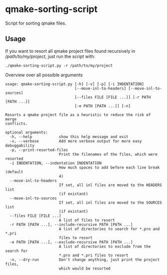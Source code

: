 # qmake-sorting-script
Script for sorting qmake files.

## Usage

If you want to resort all qmake project files found recursively in */path/to/my/project*, just run the script with:

    ./qmake-sorting-script.py -r /path/to/my/project


Overview over all possible arguments


```
usage: qmake-sorting-script.py [-h] [-v] [-p] [-i INDENTATION]
                               [--move-inl-to-headers] [--move-inl-to-sources]
                               [--files FILE [FILE ...]] [-r PATH [PATH ...]]
                               [-e PATH [PATH ...]] [-n]

Resorts a qmake project file as a heuristic to reduce the risk of merge
conflicts.

optional arguments:
  -h, --help            show this help message and exit
  -v, --verbose         Add more verbose output for more easy debuggability
  -p, --print-resorted-files
                        Print the filenames of the files, which were resorted
  -i INDENTATION, --indentation INDENTATION
                        How much spaces to add before each line break (default
                        4)
  --move-inl-to-headers
                        If set, all inl files are moved to the HEADERS list
                        (if existant)
  --move-inl-to-sources
                        If set, all inl files are moved to the SOURCES list
                        (if existant)
  --files FILE [FILE ...]
                        A list of files to resort
  -r PATH [PATH ...], --include-recursive PATH [PATH ...]
                        A list of directories to search for *.pro and *.pri
                        files to resort
  -e PATH [PATH ...], --exclude-recursive PATH [PATH ...]
                        A list of directories to exclude from the search for
                        *.pro and *.pri files to resort
  -n, --dry-run         Don't change anything, just print the project files,
                        which would be resorted
```
